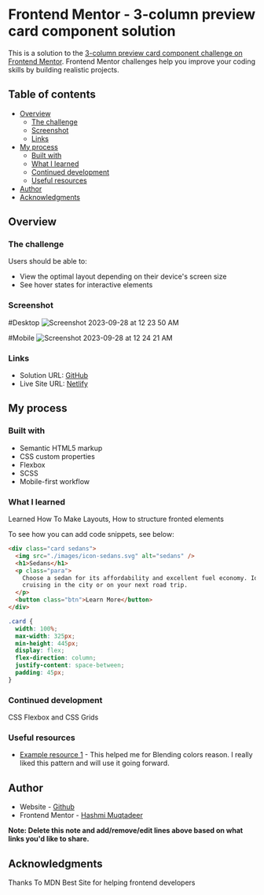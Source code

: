 # Frontend Mentor - 3-column preview card component solution

This is a solution to the [3-column preview card component challenge on Frontend Mentor](https://www.frontendmentor.io/challenges/3column-preview-card-component-pH92eAR2-). Frontend Mentor challenges help you improve your coding skills by building realistic projects.

## Table of contents

- [Overview](#overview)
  - [The challenge](#the-challenge)
  - [Screenshot](#screenshot)
  - [Links](#links)
- [My process](#my-process)
  - [Built with](#built-with)
  - [What I learned](#what-i-learned)
  - [Continued development](#continued-development)
  - [Useful resources](#useful-resources)
- [Author](#author)
- [Acknowledgments](#acknowledgments)

## Overview

### The challenge

Users should be able to:

- View the optimal layout depending on their device's screen size
- See hover states for interactive elements

### Screenshot

#Desktop
![Screenshot 2023-09-28 at 12 23 50 AM](https://github.com/hashmi7917/results-summary-component/assets/38833326/30b2fc74-8390-422c-a0ce-d36e094d3647)

#Mobile
![Screenshot 2023-09-28 at 12 24 21 AM](https://github.com/hashmi7917/results-summary-component/assets/38833326/29663afb-db09-4203-b340-5ad7e36fb2d3)

### Links

- Solution URL: [GitHub](https://github.com/hashmi7917/3-column-preview-card-component)
- Live Site URL: [Netlify](https://three-column-card-preview-component.netlify.app/)

## My process

### Built with

- Semantic HTML5 markup
- CSS custom properties
- Flexbox
- SCSS
- Mobile-first workflow

### What I learned

Learned How To Make Layouts, How to structure fronted elements

To see how you can add code snippets, see below:

```html
<div class="card sedans">
  <img src="./images/icon-sedans.svg" alt="sedans" />
  <h1>Sedans</h1>
  <p class="para">
    Choose a sedan for its affordability and excellent fuel economy. Ideal for
    cruising in the city or on your next road trip.
  </p>
  <button class="btn">Learn More</button>
</div>
```

```css
.card {
  width: 100%;
  max-width: 325px;
  min-height: 445px;
  display: flex;
  flex-direction: column;
  justify-content: space-between;
  padding: 45px;
}
```

### Continued development

CSS Flexbox and CSS Grids

### Useful resources

- [Example resource 1](https://developer.mozilla.org/en-US/) - This helped me for Blending colors reason. I really liked this pattern and will use it going forward.

## Author

- Website - [Github](https://github.com/hashmi7917)
- Frontend Mentor - [Hashmi Muqtadeer](https://www.frontendmentor.io/profile/hashmi7917)

**Note: Delete this note and add/remove/edit lines above based on what links you'd like to share.**

## Acknowledgments

Thanks To MDN Best Site for helping frontend developers

```

```
